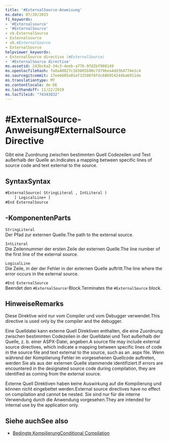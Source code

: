 ```yaml
---
title: '#ExternalSource-Anweisung'
ms.date: 07/20/2015
f1_keywords:
- '#Externalsource'
- '#ExternalSource'
- vb.ExternalSource
- Externalsource
- vb.#ExternalSource
- ExternalSource
helpviewer_keywords:
- ExternalSource directive (#ExternalSource)
- '#ExternalSource directive'
ms.assetid: 243bc6a2-34c3-4eeb-a776-9fd2bf988149
ms.openlocfilehash: fa0a40827c1b3865b90c7d796ea4dd364774e1c4
ms.sourcegitcommit: 17ee6605e01ef32506f8fdc686954244ba6911de
ms.translationtype: MT
ms.contentlocale: de-DE
ms.lasthandoff: 11/22/2019
ms.locfileid: "74343832"
---
```

# <a name="externalsource-directive"></a><span data-ttu-id="3084a-102">#ExternalSource-Anweisung</span><span class="sxs-lookup"><span data-stu-id="3084a-102">#ExternalSource Directive</span></span>

<span data-ttu-id="3084a-103">Gibt eine Zuordnung zwischen bestimmten Quell Codezeilen und Text außerhalb der Quelle an.</span><span class="sxs-lookup"><span data-stu-id="3084a-103">Indicates a mapping between specific lines of source code and text external to the source.</span></span>  
  
## <a name="syntax"></a><span data-ttu-id="3084a-104">Syntax</span><span class="sxs-lookup"><span data-stu-id="3084a-104">Syntax</span></span>  
  
```vb  
#ExternalSource( StringLiteral , IntLiteral )  
    [ LogicalLine+ ]  
#End ExternalSource  
```  
  
## <a name="parts"></a><span data-ttu-id="3084a-105">-Komponenten</span><span class="sxs-lookup"><span data-stu-id="3084a-105">Parts</span></span>  

 `StringLiteral`  
 <span data-ttu-id="3084a-106">Der Pfad zur externen Quelle.</span><span class="sxs-lookup"><span data-stu-id="3084a-106">The path to the external source.</span></span>  
  
 `IntLiteral`  
 <span data-ttu-id="3084a-107">Die Zeilennummer der ersten Zeile der externen Quelle.</span><span class="sxs-lookup"><span data-stu-id="3084a-107">The line number of the first line of the external source.</span></span>  
  
 `LogicalLine`  
 <span data-ttu-id="3084a-108">Die Zeile, in der der Fehler in der externen Quelle auftritt.</span><span class="sxs-lookup"><span data-stu-id="3084a-108">The line where the error occurs in the external source.</span></span>  
  
 `#End ExternalSource`  
 <span data-ttu-id="3084a-109">Beendet den `#ExternalSource`-Block.</span><span class="sxs-lookup"><span data-stu-id="3084a-109">Terminates the `#ExternalSource` block.</span></span>  
  
## <a name="remarks"></a><span data-ttu-id="3084a-110">Hinweise</span><span class="sxs-lookup"><span data-stu-id="3084a-110">Remarks</span></span>  

 <span data-ttu-id="3084a-111">Diese Direktive wird nur vom Compiler und vom Debugger verwendet.</span><span class="sxs-lookup"><span data-stu-id="3084a-111">This directive is used only by the compiler and the debugger.</span></span>  
  
 <span data-ttu-id="3084a-112">Eine Quelldatei kann externe Quell Direktiven enthalten, die eine Zuordnung zwischen bestimmten Codezeilen in der Quelldatei und Text außerhalb der Quelle, z. b. einer ASPX-Datei, angeben.</span><span class="sxs-lookup"><span data-stu-id="3084a-112">A source file may include external source directives, which indicate a mapping between specific lines of code in the source file and text external to the source, such as an .aspx file.</span></span> <span data-ttu-id="3084a-113">Wenn während der Kompilierung Fehler im vorgesehenen Quellcode auftreten, werden Sie als aus der externen Quelle stammende identifiziert.</span><span class="sxs-lookup"><span data-stu-id="3084a-113">If errors are encountered in the designated source code during compilation, they are identified as coming from the external source.</span></span>  
  
 <span data-ttu-id="3084a-114">Externe Quell Direktiven haben keine Auswirkung auf die Kompilierung und können nicht eingebettet werden.</span><span class="sxs-lookup"><span data-stu-id="3084a-114">External source directives have no effect on compilation and cannot be nested.</span></span> <span data-ttu-id="3084a-115">Sie sind nur für die interne Verwendung durch die Anwendung vorgesehen.</span><span class="sxs-lookup"><span data-stu-id="3084a-115">They are intended for internal use by the application only.</span></span>  
  
## <a name="see-also"></a><span data-ttu-id="3084a-116">Siehe auch</span><span class="sxs-lookup"><span data-stu-id="3084a-116">See also</span></span>

- [<span data-ttu-id="3084a-117">Bedingte Kompilierung</span><span class="sxs-lookup"><span data-stu-id="3084a-117">Conditional Compilation</span></span>](../../../visual-basic/programming-guide/program-structure/conditional-compilation.md)
